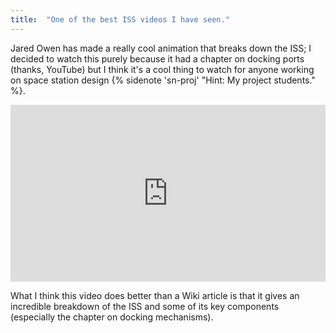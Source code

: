 ```yaml
---
title:  "One of the best ISS videos I have seen."
---
```

Jared Owen has made a really cool animation that breaks down the ISS; I decided to watch this
purely because it had a chapter on docking ports (thanks, YouTube) but I think it's a cool
thing to watch for anyone working on space station design {% sidenote 'sn-proj' "Hint: My project students." %}.

<div style="position: relative; padding-bottom: 56.25%; height: 0; overflow: hidden; max-width: 100%;">
    <iframe style="position: absolute; top: 0; left: 0; width: 100%; height: 100%;" src="https://www.youtube.com/embed/FhKOuxhGlmI?si=mwZJzKQXjc_DhUdS" title="YouTube video player" frameborder="0" allow="accelerometer; autoplay; clipboard-write; encrypted-media; gyroscope; picture-in-picture; web-share" allowfullscreen></iframe>
</div>

What I think this video does better than a Wiki article is that it gives an incredible breakdown of
the ISS and some of its key components (especially the chapter on docking mechanisms).